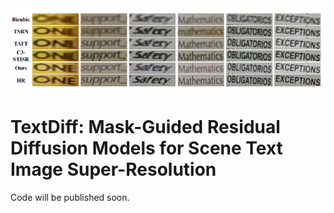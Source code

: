 
<img width="900" alt="image" src="com.png">

# TextDiff: Mask-Guided Residual Diffusion Models for Scene Text Image Super-Resolution

Code will be published soon.
